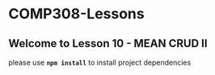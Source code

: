 # COMP308-Lessons

## Welcome to Lesson 10 - MEAN CRUD II

please use **`npm install`** to install project dependencies
